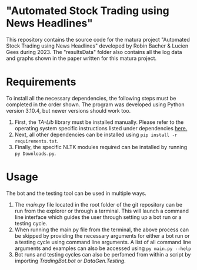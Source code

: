# "Automated Stock Trading using News Headlines"
This repository contains the source code for the matura project "Automated Stock Trading using News Headlines" developed by Robin Bacher & Lucien Gees during 2023. 
The "resultsData" folder also contains all the log data and graphs shown in the paper written for this matura project.

# Requirements
To install all the necessary dependencies, the following steps must be completed in the order shown. The program was developed using Python version 3.10.4, but newer versions should work too.
1. First, the *TA-Lib* library must be installed manually. Please refer to the operating system specific instructions listed under dependencies [here.](https://pypi.org/project/TA-Lib/)
2. Next, all other dependencies can be installed using `pip install -r requirements.txt`.
3. Finally, the specific NLTK modules required can be installed by running `py Downloads.py`.

# Usage
The bot and the testing tool can be used in multiple ways. 
1.	The *main.py* file located in the root folder of the git repository can be run from the explorer or through a terminal.
   This will launch a command line interface which guides the user through setting up a bot run or a testing cycle.
2.	When running the main.py file from the terminal, the above process can be skipped by providing the necessary arguments for either a bot run or a testing cycle using command line arguments.
   A list of all command line arguments and examples can also be accessed using `py main.py --help`
3. Bot runs and testing cycles can also be perfomed from within a script by importing *TradingBot.bot* or *DataGen.Testing*.
